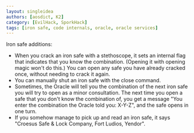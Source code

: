 ```yaml
---
layout: singleidea
authors: [aosdict, K2]
category: [EvilHack, SporkHack]
tags: [iron safe, code internals, oracle, oracle services]
---
```

Iron safe additions:
* When you crack an iron safe with a stethoscope, it sets an internal flag that indicates that you know the combination. (Opening it with opening magic won't do this.) You can open any safe you have already cracked once, without needing to crack it again.
* You can manually shut an iron safe with the close command.
* Sometimes, the Oracle will tell you the combination of the next iron safe you will try to open as a minor consultation. The next time you open a safe that you don't know the combination of, you get a message "You enter the combination the Oracle told you: X-Y-Z", and the safe opens in one turn.
* If you somehow manage to pick up and read an iron safe, it says "Croesus Safe & Lock Company, Fort Ludios, Yendor".

